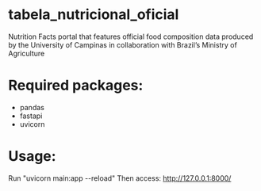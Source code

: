 # tabela_nutricional_oficial
Nutrition Facts portal that features official food composition data produced by the University of Campinas in collaboration with Brazil’s Ministry of Agriculture

# Required packages:
- pandas
- fastapi
- uvicorn

# Usage:
Run "uvicorn main:app --reload"
Then access: http://127.0.0.1:8000/
